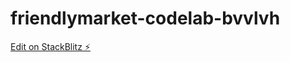 # friendlymarket-codelab-bvvlvh

[Edit on StackBlitz ⚡️](https://stackblitz.com/edit/friendlymarket-codelab-bvvlvh)